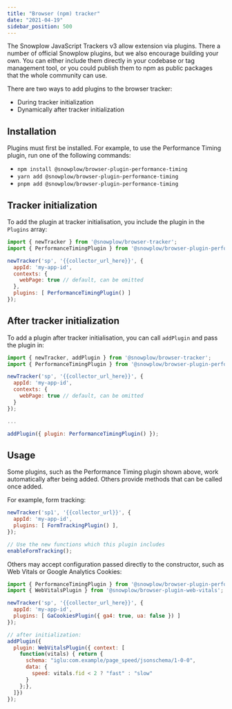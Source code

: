 ```yaml
---
title: "Browser (npm) tracker"
date: "2021-04-19"
sidebar_position: 500
---
```


The Snowplow JavaScript Trackers v3 allow extension via plugins. There a number of official Snowplow plugins, but we also encourage building your own. You can either include them directly in your codebase or tag management tool, or you could publish them to npm as public packages that the whole community can use.

There are two ways to add plugins to the browser tracker:

- During tracker initialization
- Dynamically after tracker initialization

## Installation

Plugins must first be installed. For example, to use the Performance Timing plugin, run one of the following commands:

- `npm install @snowplow/browser-plugin-performance-timing`
- `yarn add @snowplow/browser-plugin-performance-timing`
- `pnpm add @snowplow/browser-plugin-performance-timing`

## Tracker initialization

To add the plugin at tracker initialisation, you include the plugin in the `Plugins` array:

```javascript
import { newTracker } from '@snowplow/browser-tracker';
import { PerformanceTimingPlugin } from '@snowplow/browser-plugin-performance-timing';

newTracker('sp', '{{collector_url_here}}', {
  appId: 'my-app-id',
  contexts: {
    webPage: true // default, can be omitted
  },
  plugins: [ PerformanceTimingPlugin() ]
});
```

## After tracker initialization

To add a plugin after tracker initialisation, you can call `addPlugin` and pass the plugin in:

```javascript
import { newTracker, addPlugin } from '@snowplow/browser-tracker';
import { PerformanceTimingPlugin } from '@snowplow/browser-plugin-performance-timing';

newTracker('sp', '{{collector_url_here}}', {
  appId: 'my-app-id',
  contexts: {
    webPage: true // default, can be omitted
  }
});

...

addPlugin({ plugin: PerformanceTimingPlugin() });
```

## Usage

Some plugins, such as the Performance Timing plugin shown above, work automatically after being added. Others provide methods that can be called once added.

For example, form tracking:

```javascript
newTracker('sp1', '{{collector_url}}', { 
  appId: 'my-app-id', 
  plugins: [ FormTrackingPlugin() ],
});

// Use the new functions which this plugin includes
enableFormTracking();
```

Others may accept configuration passed directly to the constructor, such as Web Vitals or Google Analytics Cookies:

```javascript
import { PerformanceTimingPlugin } from '@snowplow/browser-plugin-performance-timing';
import { WebVitalsPlugin } from '@snowplow/browser-plugin-web-vitals';

newTracker('sp', '{{collector_url_here}}', {
  appId: 'my-app-id',
  plugins: [ GaCookiesPlugin({ ga4: true, ua: false }) ]
});

// after initialization:
addPlugin({
  plugin: WebVitalsPlugin({ context: [
    function(vitals) { return {
      schema: "iglu:com.example/page_speed/jsonschema/1-0-0",
      data: {
        speed: vitals.fid < 2 ? "fast" : "slow"
      }
    };},
  ]})
});
```

